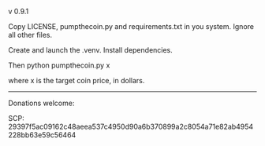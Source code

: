 v 0.9.1

Copy LICENSE, pumpthecoin.py and requirements.txt in you system. Ignore all other files.

Create and launch the .venv. Install dependencies.

Then python pumpthecoin.py x

where x is the target coin price, in dollars.

-----------------------------------------------

Donations welcome:

SCP: 29397f5ac09162c48aeea537c4950d90a6b370899a2c8054a71e82ab4954228bb63e59c56464
